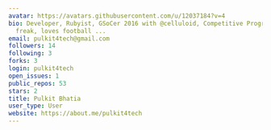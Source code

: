 ```yaml
---
avatar: https://avatars.githubusercontent.com/u/12037184?v=4
bio: Developer, Rubyist, GSoCer 2016 with @celluloid, Competitive Programmer, gadget
  freak, loves football ...
email: pulkit4tech@gmail.com
followers: 14
following: 3
forks: 3
login: pulkit4tech
open_issues: 1
public_repos: 53
stars: 2
title: Pulkit Bhatia
user_type: User
website: https://about.me/pulkit4tech
---
```

